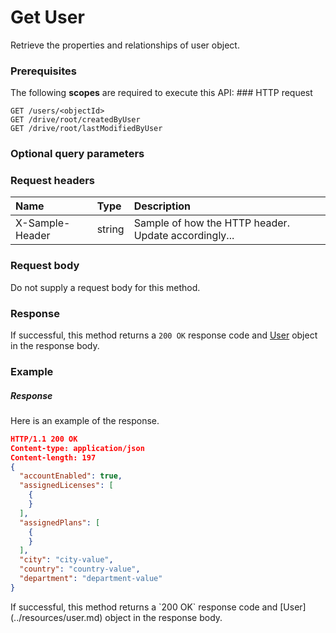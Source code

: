 # Get User

Retrieve the properties and relationships of user object.
### Prerequisites
The following **scopes** are required to execute this API: ### HTTP request
<!-- { "blockType": "ignored" } -->
```http
GET /users/<objectId>
GET /drive/root/createdByUser
GET /drive/root/lastModifiedByUser
```
### Optional query parameters

### Request headers
| Name       | Type | Description|
|:-----------|:------|:----------|
| X-Sample-Header  | string  | Sample of how the HTTP header. Update accordingly...|

### Request body
Do not supply a request body for this method.
### Response
If successful, this method returns a `200 OK` response code and [User](../resources/user.md) object in the response body.
### Example
##### Response
Here is an example of the response.
<!-- {
  "blockType": "response",
  "truncated": false,
  "@odata.type": "user"
} -->
```json
HTTP/1.1 200 OK
Content-type: application/json
Content-length: 197
{
  "accountEnabled": true,
  "assignedLicenses": [
    {
    }
  ],
  "assignedPlans": [
    {
    }
  ],
  "city": "city-value",
  "country": "country-value",
  "department": "department-value"
}
```

<!-- uuid: fbc6d793-8e83-40cb-bf57-59359cc0bc31
2015-10-14 23:39:43 UTC -->
<!-- {
  "type": "#page.annotation",
  "description": "Get User",
  "keywords": "",
  "section": "documentation",
  "tocPath": ""
}-->If successful, this method returns a `200 OK` response code and [User](../resources/user.md) object in the response body.
